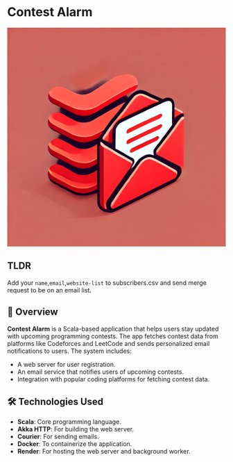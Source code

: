 # Contest Alarm
![Project Logo](assets/logo.webp)

## TLDR
Add your `name`,`email`,`website-list` to subscribers.csv and send merge request to be on an email list.

## 📖 Overview

**Contest Alarm** is a Scala-based application that helps users stay updated with upcoming programming contests. The app fetches contest data from platforms like Codeforces and LeetCode and sends personalized email notifications to users. The system includes:
- A web server for user registration.
- An email service that notifies users of upcoming contests.
- Integration with popular coding platforms for fetching contest data.


## 🛠️ Technologies Used

- **Scala**: Core programming language.
- **Akka HTTP**: For building the web server.
- **Courier**: For sending emails.
- **Docker**: To containerize the application.
- **Render**: For hosting the web server and background worker.